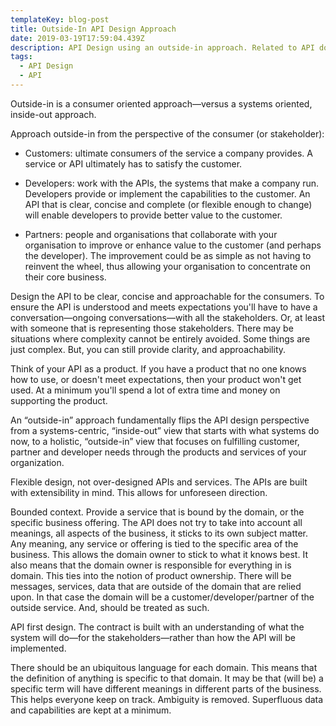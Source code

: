 ```yaml
---
templateKey: blog-post
title: Outside-In API Design Approach
date: 2019-03-19T17:59:04.439Z
description: API Design using an outside-in approach. Related to API domain modelling.
tags:
  - API Design
  - API
---
```

Outside-in is a consumer oriented approach—versus a systems oriented, inside-out approach. 

Approach outside-in from the perspective of the consumer (or stakeholder):

- Customers: ultimate consumers of the service a company provides. A service or API ultimately has to satisfy the customer.

- Developers: work with the APIs, the systems that make a company run. Developers provide or implement the capabilities to the customer. An API that is clear, concise and complete (or flexible enough to change) will enable developers to provide better value to the customer.

- Partners:  people and organisations that collaborate with your organisation to improve or enhance value to the customer (and perhaps the developer). The improvement could be as simple as not having to reinvent the wheel, thus allowing your organisation to concentrate on their core business. 

Design the API to be clear, concise and approachable for the consumers. To ensure the API is understood and meets expectations you'll have to have a conversation—ongoing conversations—with all the stakeholders. Or, at least with someone that is representing those stakeholders. There may be situations where complexity cannot be entirely avoided. Some things are just complex. But, you can still provide clarity, and approachability.

Think of your API as a product. If you have a product that no one knows how to use, or doesn't meet expectations, then your product won't get used. At a minimum you'll spend a lot of extra time and money on supporting the product.

An “outside-in” approach fundamentally flips the API design perspective from a systems-centric, “inside-out” view that starts with what systems do now, to a holistic, “outside-in” view that focuses on fulfilling customer, partner and developer needs through the products and services of your organization.

Flexible design, not over-designed APIs and services. The APIs are built with extensibility in mind. This allows for unforeseen direction.

Bounded context. Provide a service that is bound by the domain, or the specific business offering. The API does not try to take into account all meanings, all aspects of the business, it sticks to its own subject matter.  Any meaning, any service or offering is tied to the specific area of the business. This allows the domain owner to stick to what it knows best. It also means that the domain owner is responsible for everything in is domain. This ties into the notion of product ownership. There will be messages, services, data that are outside of the domain that are relied upon. In that case the domain will be a customer/developer/partner of the outside service. And, should be treated as such.

API first design. The contract is built with an understanding of what the system will do—for the stakeholders—rather than how the API will be implemented.

There should be an ubiquitous language for each domain. This means that the definition of anything is specific to that domain. It may be that (will be) a specific term will have different meanings in different parts of the business. This helps everyone keep on track. Ambiguity is removed. Superfluous data and capabilities are kept at a minimum.
